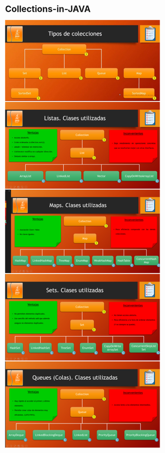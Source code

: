 # Collections-in-JAVA

![](Kinds%20of%20Collections.jpg)
![](List.jpg)
![](Map.jpg)
![](Set.jpg)
![](Queue.jpg)
